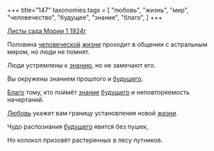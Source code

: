 +++
title="147"
taxonomies.tags = [
 "любовь",
 "жизнь",
 "мир",
 "человечество",
 "будущее",
 "знание",
 "благо",
]
+++

[Листы сада Мории 1 1924г](/agni/1924)

Половина [человеческой](/tags/человечество) [жизни](/tags/жизнь) проходит в общении с астральным миром, но люди не помнят.   

Люди устремлены к [знанию](/tags/знание), но не замечают его.   

Вы окружены знанием прошлого и [будущего](/tags/будущее).   

[Благо](/tags/благо) тому, кто поймёт [знание](/tags/знание) [будущего](/tags/будущее) и неповторяемость начертаний.   

[Любовь](/tags/любовь) укажет вам границу установления новой [жизни](/tags/жизнь).   

Чудо распознания [будущего](/tags/будущее) явится без пушек,   

Но колокол призовёт растерянных в лесу путников.   


